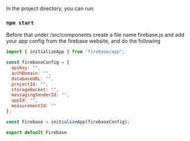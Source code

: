 In the project directory, you can run:

### `npm start`

Before that under /src/components create a file name firebase.js and add your app config from the firebase website, and do the following

```javascript
import { initializeApp } from "firebase/app";

const firebaseConfig = {
  apiKey: "",
  authDomain: "",
  databaseURL: "",
  projectId: "",
  storageBucket: "",
  messagingSenderId: "",
  appId: "",
  measurementId: ""
};

const Firebase = initializeApp(firebaseConfig);

export default Firebase
``` 
